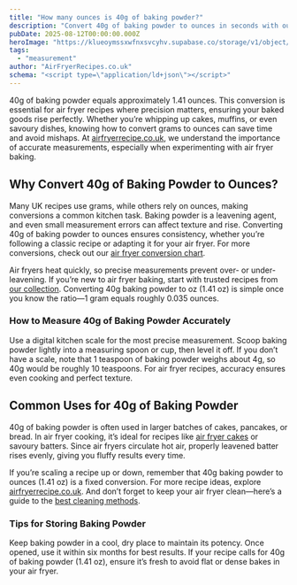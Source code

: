 ```yaml
---
title: "How many ounces is 40g of baking powder?"
description: "Convert 40g of baking powder to ounces in seconds with our simple guide—perfect for air fryer recipes and precise baking measurements."
pubDate: 2025-08-12T00:00:00.000Z
heroImage: "https://klueoymssxwfnxsvcyhv.supabase.co/storage/v1/object/public/md/40g-baking-powder-to-ounces-8fa1fe1a.webp"
tags:
  - "measurement"
author: "AirFryerRecipes.co.uk"
schema: "<script type=\"application/ld+json\"></script>"
---
```


<p>40g of baking powder equals approximately 1.41 ounces. This conversion is essential for air fryer recipes where precision matters, ensuring your baked goods rise perfectly. Whether you’re whipping up cakes, muffins, or even savoury dishes, knowing how to convert grams to ounces can save time and avoid mishaps. At <a href=https://www.airfryerrecipe.co.uk>airfryerrecipe.co.uk</a>, we understand the importance of accurate measurements, especially when experimenting with air fryer baking.</p>  

<h2>Why Convert 40g of Baking Powder to Ounces?</h2>  
<p>Many UK recipes use grams, while others rely on ounces, making conversions a common kitchen task. Baking powder is a leavening agent, and even small measurement errors can affect texture and rise. Converting 40g of baking powder to ounces ensures consistency, whether you’re following a classic recipe or adapting it for your air fryer. For more conversions, check out our <a href=https://www.airfryerrecipe.co.uk/air-fryer-conversion-chart>air fryer conversion chart</a>.</p>  

<p>Air fryers heat quickly, so precise measurements prevent over- or under-leavening. If you’re new to air fryer baking, start with trusted recipes from <a href=https://www.airfryerrecipe.co.uk/recipes>our collection</a>. Converting 40g baking powder to oz (1.41 oz) is simple once you know the ratio—1 gram equals roughly 0.035 ounces.</p>  

<h3>How to Measure 40g of Baking Powder Accurately</h3>  
<p>Use a digital kitchen scale for the most precise measurement. Scoop baking powder lightly into a measuring spoon or cup, then level it off. If you don’t have a scale, note that 1 teaspoon of baking powder weighs about 4g, so 40g would be roughly 10 teaspoons. For air fryer recipes, accuracy ensures even cooking and perfect texture.</p>  

<h2>Common Uses for 40g of Baking Powder</h2>  
<p>40g of baking powder is often used in larger batches of cakes, pancakes, or bread. In air fryer cooking, it’s ideal for recipes like <a href=https://www.airfryerrecipe.co.uk/recipe-category/cakes>air fryer cakes</a> or savoury batters. Since air fryers circulate hot air, properly leavened batter rises evenly, giving you fluffy results every time.</p>  

<p>If you’re scaling a recipe up or down, remember that 40g baking powder to ounces (1.41 oz) is a fixed conversion. For more recipe ideas, explore <a href=https://www.airfryerrecipe.co.uk>airfryerrecipe.co.uk</a>. And don’t forget to keep your air fryer clean—here’s a guide to the <a href=https://www.airfryerrecipe.co.uk/air-fryer-cleaner>best cleaning methods</a>.</p>  

<h3>Tips for Storing Baking Powder</h3>  
<p>Keep baking powder in a cool, dry place to maintain its potency. Once opened, use it within six months for best results. If your recipe calls for 40g of baking powder (1.41 oz), ensure it’s fresh to avoid flat or dense bakes in your air fryer.</p>